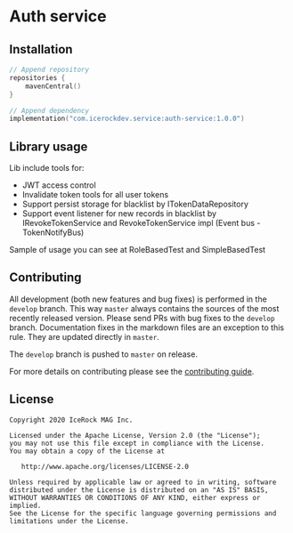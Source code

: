# Auth service

## Installation
````kotlin
// Append repository
repositories {
    mavenCentral()
}

// Append dependency
implementation("com.icerockdev.service:auth-service:1.0.0")
````

## Library usage
Lib include tools for:
 - JWT access control
 - Invalidate token tools for all user tokens 
 - Support persist storage for blacklist by ITokenDataRepository
 - Support event listener for new records in blacklist by IRevokeTokenService and RevokeTokenService impl (Event bus - TokenNotifyBus)
 
Sample of usage you can see at RoleBasedTest and SimpleBasedTest
 
## Contributing
All development (both new features and bug fixes) is performed in the `develop` branch. This way `master` always contains the sources of the most recently released version. Please send PRs with bug fixes to the `develop` branch. Documentation fixes in the markdown files are an exception to this rule. They are updated directly in `master`.

The `develop` branch is pushed to `master` on release.

For more details on contributing please see the [contributing guide](CONTRIBUTING.md).

## License
        
    Copyright 2020 IceRock MAG Inc.
    
    Licensed under the Apache License, Version 2.0 (the "License");
    you may not use this file except in compliance with the License.
    You may obtain a copy of the License at
    
       http://www.apache.org/licenses/LICENSE-2.0
    
    Unless required by applicable law or agreed to in writing, software
    distributed under the License is distributed on an "AS IS" BASIS,
    WITHOUT WARRANTIES OR CONDITIONS OF ANY KIND, either express or implied.
    See the License for the specific language governing permissions and
    limitations under the License.
